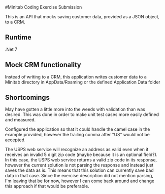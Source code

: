 #Minitab Coding Exercise Submission

This is an API that mocks saving customer data, provided as a JSON object, to a CRM.

## Runtime

.Net 7

## Mock CRM functionality

Instead of writing to a CRM, this application writes customer data to a Minitab directory in AppData/Roaming or the defined Application Data folder

## Shortcomings

May have gotten a little more into the weeds with validation than was desired. This was done in order to make unit test cases more easily defined and measured.

Configured the application so that it could handle the camel case in the example provided, however the trailing comma after "US" would not be accepted.

The USPS web service will recognize an address as valid even when it receives an invalid 5 digit zip code (maybe because it is an optional field?). In this case, the USPS web service returns a valid zip code in its response, however the current solution is not parsing the response and instead just saves the data as is. This means that this solution can currently save bad data in that case. Since the exercise description did not mention parsing, I'm leaving that be for now, however I can come back around and change this approach if that would be preferable.